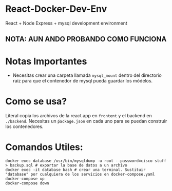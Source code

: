 # React-Docker-Dev-Env
React + Node Express + mysql development environment

## NOTA: AUN ANDO PROBANDO COMO FUNCIONA

# Notas Importantes
- Necesitas crear una carpeta llamada ```mysql_mount``` dentro del directorio raiz para que el contenedor de mysql pueda guardar los módelos.

# Como se usa?
Literal copia los archivos de la react app en ```frontent``` y el backend en ```./backend```. Necesitas un ```ṕackage.json``` en cada uno para se puedan construir los contenedores. 

# Comandos Utiles:
```
docker exec database /usr/bin/mysqldump -u root --password=cisco stuff > backup.sql # exportar la base de datos a un archivo
docker exec -it database bash # crear una terminal. Sustituir "database" por cualquiera de los servicios en docker-compose.yaml
docker-compose up 
docker-compose down

```